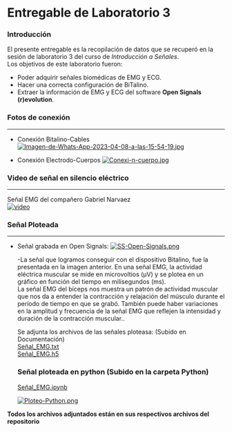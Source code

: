 # Entregable de Laboratorio 3
### **Introducción**
El presente entregable es la recopilación de datos que se recuperó en la sesión de laboratorio 3 del curso de *Introducción a Señales*.\
Los objetivos de este laboratorio fueron:
* Poder adquirir señales biomédicas de EMG y ECG.
* Hacer una correcta configuración de BiTalino.
* Extraer la información de EMG y ECG del software **Open Signals (r)evolution**.


### **Fotos de conexión**
---
* Conexión Bitalino-Cables
[![Imagen-de-Whats-App-2023-04-08-a-las-15-54-19.jpg](https://i.postimg.cc/NM5D3mZM/Imagen-de-Whats-App-2023-04-08-a-las-15-54-19.jpg)](https://postimg.cc/5YW8vY4d)

* Conexión Electrodo-Cuerpos
[![Conexi-n-cuerpo.jpg](https://i.postimg.cc/W3fks9c6/Conexi-n-cuerpo.jpg)](https://postimg.cc/9RZMpYMr)

### **Video de señal en silencio eléctrico**
---
Señal EMG del compañero Gabriel Narvaez\
[![video](https://img.youtube.com/vi/U039oLCqsj0/0.jpg)](https://www.youtube.com/watch?v=U039oLCqsj0)

### **Señal Ploteada**
---
* Señal grabada en Open Signals:
[![SS-Open-Signals.png](https://i.postimg.cc/D0Lqvtdk/SS-Open-Signals.png)](https://postimg.cc/4H4Kw2SB)

    -La señal que logramos conseguir con el dispositivo Bitalino, fue la presentada en la imagen anterior.
    En una señal EMG, la actividad eléctrica muscular se mide en microvoltios (µV) y se plotea en un gráfico en función del tiempo en milisegundos (ms).\
    La señal EMG del bíceps nos muestra un patrón de actividad muscular que nos da a entender la contracción y relajación del músculo durante el período de tiempo en que se grabó. También puede haber variaciones en la amplitud y frecuencia de la señal EMG que reflejen la intensidad y duración de la contracción muscular..

    Se adjunta los archivos de las señales ploteasa: (Subido en Documentación)\
    [Señal_EMG.txt](Documentación/Señal_EMG.txt)  
    [Señal_EMG.h5](Documentación/Señal_EMG.h5)

    ### Señal ploteada en python (Subido en la carpeta Python)
    [Señal_EMG.ipynb](main/Python/EMGSEÑAL.ipynb)

    [![Ploteo-Python.png](https://i.postimg.cc/KjHqqCxK/Ploteo-Python.png)](https://postimg.cc/V0XW5GS1)

**Todos los archivos adjuntados están en sus respectivos archivos del repositorio**
